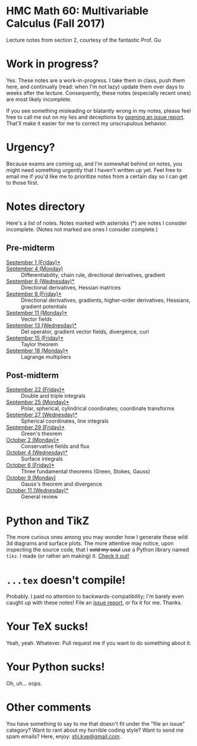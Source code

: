 # HMC Math 60: Multivariable Calculus (Fall 2017)

Lecture notes from section 2, courtesy of the fantastic Prof. Gu

# Work in progress?

Yes. These notes are a work-in-progress. I take them in class, push them here,
and continually (read: when I'm not lazy) update them over days to weeks after
the lecture. Consequently, these notes (especially recent ones) are most likely
incomplete.

If you see something misleading or blatantly wrong in my notes, please feel free
to call me out on my lies and deceptions by [opening an issue
report](issue). That'll make it easier for me to correct my unscrupulous
behavior.

[issue]: (https://github.com/kwshi/hmc-math60/issues/new)

# Urgency?

Because exams are coming up, and I'm somewhat behind on notes, you might need
something urgently that I haven't written up yet. Feel free to email me if you'd
like me to prioritize notes from a certain day so I can get to those first.

# Notes directory

Here's a list of notes. Notes marked with asterisks (*) are notes I consider
incomplete. (Notes not marked are ones I consider complete.)

## Pre-midterm

<dl>
  <dt><a href="september/01/2017sep01.pdf">September 1 (Friday)*</a></dt>

  
  <dt><a href="september/04/2017sep04.pdf">September 4 (Monday)</a></dt>
  <dd>Differentiability, chain rule, directional derivatives, gradient</dd>
  
  <dt><a href="september/06/2017sep06.pdf">September 6 (Wednesday)*</a></dt>
  <dd>Directional derivatives, Hessian matrices</dd>

  <dt><a href="september/08/2017sep08.pdf">September 8 (Friday)*</a></dt>
  <dd>Directional derivatives, gradients, higher-order derivatives, Hessians, gradient potentials</dd>

  <dt><a href="september/11/2017sep11.pdf">September 11 (Monday)*</a></dt>
  <dd>Vector fields</dd>

  <dt><a href="september/13/2017sep13.pdf">September 13 (Wednesday)*</a></dt>
  <dd>Del operator, gradient vector fields, divergence, curl</dd>

  <dt><a href="september/15/2017sep15.pdf">September 15 (Friday)*</a></dt>
  <dd>Taylor theorem</dd>

  <dt><a href="september/18/2017sep18.pdf">September 18 (Monday)*</a></dt>
  <dd>Lagrange multipliers</dd>
</dl>

## Post-midterm

<dl>

  <dt><a href="september/22/2017sep22.pdf">September 22 (Friday)*</a></dt>
  <dd>Double and triple integrals</dd>
  
  <dt><a href="september/25/2017sep25.pdf">September 25 (Monday)*</a></dt>
  <dd>Polar, spherical, cylindrical coordinates; coordinate transforms</dd>

  <dt><a href="september/27/2017sep27.pdf">September 27 (Wednesday)*</a></dt>
  <dd>Spherical coordinates, line integrals</dd>

  <dt><a href="september/29/2017sep29.pdf">September 29 (Friday)*</a></dt>
  <dd>Green's theorem</dd>

  <dt><a href="october/02/2017oct02.pdf">October 2 (Monday)*</a></dt>
  <dd>Conservative fields and flux</dd>

  <dt><a href="october/04/2017oct04.pdf">October 4 (Wednesday)*</a></dt>
  <dd>Surface integrals</dd>

  <dt><a href="october/06/2017oct06.pdf">October 6 (Friday)*</a></dt>
  <dd>Three fundamental theorems (Green, Stokes, Gauss)</dd>

  <dt><a href="october/09/2017oct09.pdf">October 9 (Monday)</a></dt>
  <dd>Gauss's theorem and divergence</dd>

  <dt><a href="october/11/2017oct11.pdf">October 11 (Wednesday)*</a></dt>
  <dd>General review</dd>
</dl>
  

# Python and TikZ

The more curious ones among you may wonder how I generate these wild 3d diagrams
and surface plots. The more attentive may notice, upon inspecting the source
code, that I ~~sold my soul~~ use a Python library named `tikz`. I made (or
rather am making) it. [Check it out!](tikz)

[tikz]: (https://github.com/kwshi/python-tikz)

# `...tex` doesn't compile!

Probably. I paid no attention to backwards-compatibility; I'm barely even caught
up with these notes! File an [issue report](issue), or fix it for me. Thanks.

# Your TeX sucks!

Yeah, yeah. Whatever. Pull request me if you want to do something about it.

# Your Python sucks!

Oh, uh... oops.

# Other comments

You have something to say to me that doesn't fit under the "file an issue"
category? Want to rant about my horrible coding style? Want to send me spam
emails? Here, enjoy: [shi.kye@gmail.com](mailto:shi.kye@gmail.com).
